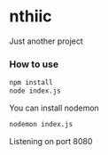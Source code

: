 # nthiic
Just another project

### How to use
```bash
npm install
node index.js
```
You can install nodemon
```bash
nodemon index.js
```
Listening on port 8080
